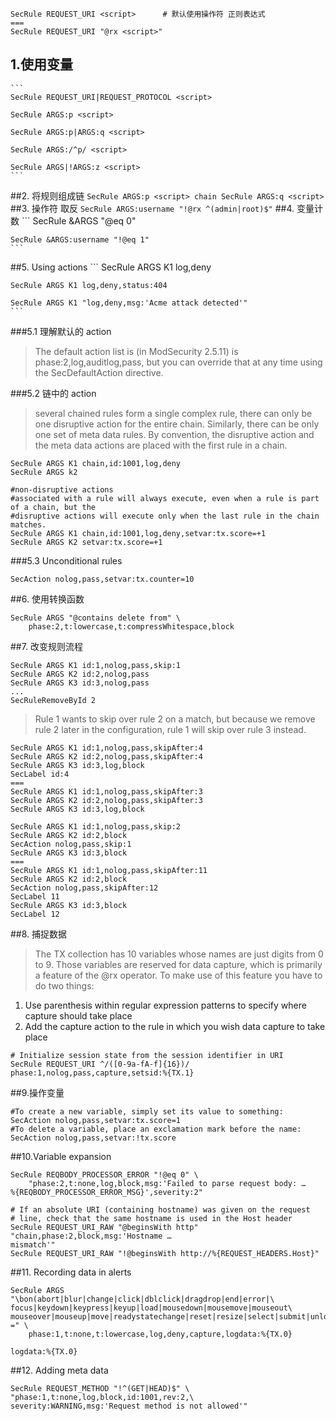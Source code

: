 
	SecRule REQUEST_URI <script>      # 默认使用操作符 正则表达式
	===
	SecRule REQUEST_URI "@rx <script>"

## 1.使用变量
	```
	SecRule REQUEST_URI|REQUEST_PROTOCOL <script>

	SecRule ARGS:p <script>

	SecRule ARGS:p|ARGS:q <script>

	SecRule ARGS:/^p/ <script>

	SecRule ARGS|!ARGS:z <script>
	```

##2. 将规则组成链
	```
	SecRule ARGS:p <script> chain
	SecRule ARGS:q <script>
	```
##3. 操作符 取反
	```
	SecRule ARGS:username "!@rx ^(admin|root)$"
	```
##4. 变量计数
	```
	SecRule &ARGS "@eq 0"

	SecRule &ARGS:username "!@eq 1"
	```
##5. Using actions
	```
	SecRule ARGS K1 log,deny

	SecRule ARGS K1 log,deny,status:404

	SecRule ARGS K1 "log,deny,msg:'Acme attack detected'"
	```
###5.1 理解默认的 action
	
> The default action list is (in
ModSecurity 2.5.11) is phase:2,log,auditlog,pass, but you can override that at any time
using the SecDefaultAction directive.

###5.2 链中的 action
>several chained
rules form a single complex rule, there can only be one disruptive action for the entire chain.
Similarly, there can be only one set of meta data rules. By convention, the disruptive action
and the meta data actions are placed with the first rule in a chain.

```
SecRule ARGS K1 chain,id:1001,log,deny
SecRule ARGS k2

#non-disruptive actions
#associated with a rule will always execute, even when a rule is part of a chain, but the
#disruptive actions will execute only when the last rule in the chain matches.
SecRule ARGS K1 chain,id:1001,log,deny,setvar:tx.score=+1
SecRule ARGS K2 setvar:tx.score=+1

```

###5.3 Unconditional rules
```
SecAction nolog,pass,setvar:tx.counter=10
```

##6. 使用转换函数
```
SecRule ARGS "@contains delete from" \
	phase:2,t:lowercase,t:compressWhitespace,block
```

##7. 改变规则流程
```
SecRule ARGS K1 id:1,nolog,pass,skip:1
SecRule ARGS K2 id:2,nolog,pass
SecRule ARGS K3 id:3,nolog,pass
...
SecRuleRemoveById 2
```
>Rule 1 wants to skip over rule 2 on a match, but because we remove rule 2 later in the
configuration, rule 1 will skip over rule 3 instead.

```
SecRule ARGS K1 id:1,nolog,pass,skipAfter:4
SecRule ARGS K2 id:2,nolog,pass,skipAfter:4
SecRule ARGS K3 id:3,log,block
SecLabel id:4
===
SecRule ARGS K1 id:1,nolog,pass,skipAfter:3
SecRule ARGS K2 id:2,nolog,pass,skipAfter:3
SecRule ARGS K3 id:3,log,block
```

```
SecRule ARGS K1 id:1,nolog,pass,skip:2
SecRule ARGS K2 id:2,block
SecAction nolog,pass,skip:1
SecRule ARGS K3 id:3,block
===
SecRule ARGS K1 id:1,nolog,pass,skipAfter:11
SecRule ARGS K2 id:2,block
SecAction nolog,pass,skipAfter:12
SecLabel 11
SecRule ARGS K3 id:3,block
SecLabel 12
```

##8. 捕捉数据
>The TX collection has 10 variables whose names are just digits from 0 to 9. Those variables
are reserved for data capture, which is primarily a feature of the @rx operator. To make use
of this feature you have to do two things:
1. Use parenthesis within regular expression patterns to specify where capture should
take place
2. Add the capture action to the rule in which you wish data capture to take place

```
# Initialize session state from the session identifier in URI
SecRule REQUEST_URI ^/([0-9a-fA-f]{16})/ phase:1,nolog,pass,capture,setsid:%{TX.1}
```

##9.操作变量
```
#To create a new variable, simply set its value to something:
SecAction nolog,pass,setvar:tx.score=1
#To delete a variable, place an exclamation mark before the name:
SecAction nolog,pass,setvar:!tx.score
```
##10.Variable expansion
```
SecRule REQBODY_PROCESSOR_ERROR "!@eq 0" \
	"phase:2,t:none,log,block,msg:'Failed to parse request body: …
%{REQBODY_PROCESSOR_ERROR_MSG}',severity:2"

# If an absolute URI (containing hostname) was given on the request
# line, check that the same hostname is used in the Host header
SecRule REQUEST_URI_RAW "@beginsWith http" "chain,phase:2,block,msg:'Hostname …
mismatch'"
SecRule REQUEST_URI_RAW "!@beginsWith http://%{REQUEST_HEADERS.Host}"
```

##11. Recording data in alerts
```
SecRule ARGS "\bon(abort|blur|change|click|dblclick|dragdrop|end|error|\
focus|keydown|keypress|keyup|load|mousedown|mousemove|mouseout\
mouseover|mouseup|move|readystatechange|reset|resize|select|submit|unload)\b\W*?=" \
	phase:1,t:none,t:lowercase,log,deny,capture,logdata:%{TX.0}

logdata:%{TX.0}
```

##12. Adding meta data
```
SecRule REQUEST_METHOD "!^(GET|HEAD)$" \
"phase:1,t:none,log,block,id:1001,rev:2,\
severity:WARNING,msg:'Request method is not allowed'"
```

